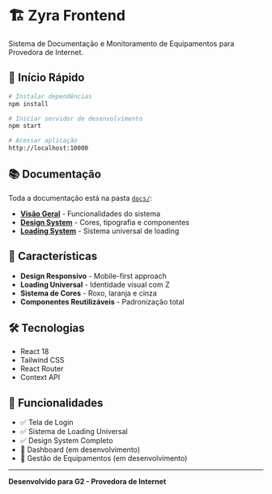 # 🏗 Zyra Frontend

Sistema de Documentação e Monitoramento de Equipamentos para Provedora de Internet.

## 🚀 Início Rápido

```bash
# Instalar dependências
npm install

# Iniciar servidor de desenvolvimento
npm start

# Acessar aplicação
http://localhost:10000
```

## 📚 Documentação

Toda a documentação está na pasta [`docs/`](./docs/):

- **[Visão Geral](./docs/project-overview.md)** - Funcionalidades do sistema
- **[Design System](./docs/design-system.md)** - Cores, tipografia e componentes
- **[Loading System](./docs/loading-system.md)** - Sistema universal de loading

## 🎨 Características

- **Design Responsivo** - Mobile-first approach
- **Loading Universal** - Identidade visual com Z
- **Sistema de Cores** - Roxo, laranja e cinza
- **Componentes Reutilizáveis** - Padronização total

## 🛠 Tecnologias

- React 18
- Tailwind CSS
- React Router
- Context API

## 📱 Funcionalidades

- ✅ Tela de Login
- ✅ Sistema de Loading Universal
- ✅ Design System Completo
- 🔄 Dashboard (em desenvolvimento)
- 🔄 Gestão de Equipamentos (em desenvolvimento)

---

**Desenvolvido para G2 - Provedora de Internet**
